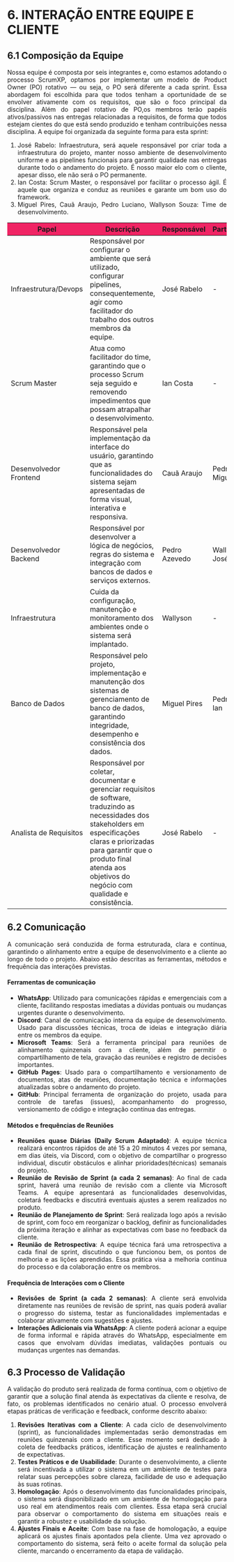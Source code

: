 # **6. INTERAÇÃO ENTRE EQUIPE E CLIENTE**

## **6.1 Composição da Equipe**
<p style="text-align: justify;">
Nossa equipe é composta por seis integrantes e, como estamos adotando o processo ScrumXP, optamos por implementar um modelo de Product Owner (PO) rotativo — ou seja, o PO será diferente a cada sprint. Essa abordagem foi escolhida para que todos tenham a oportunidade de se envolver ativamente com os requisitos, que são o foco principal da disciplina. Além do papel rotativo de PO,os membros terão papéis ativos/passivos nas entregas relacionadas a requisitos, de forma que todos estejam cientes do que está sendo produzido e tenham contribuições nessa disciplina. A equipe foi organizada da seguinte forma para esta sprint:
</p>


<ol>
  <li style="text-align: justify;">José Rabelo: Infraestrutura, será aquele responsável por criar toda a infraestrutura do projeto, manter nosso ambiente de desenvolvimento uniforme e as pipelines funcionais para garantir qualidade nas entregas durante todo o andamento do projeto. É nosso maior elo com o cliente, apesar disso, ele não será o PO permanente.</li>
  <li style="text-align: justify;">Ian Costa: Scrum Master, o responsável por facilitar o processo ágil. É aquele que organiza e conduz as reuniões e garante um bom uso do framework.</li>
  <li style="text-align: justify;">Miguel Pires, Cauã Araujo, Pedro Luciano, Wallyson Souza: Time de desenvolvimento.</li>
</ol>

<table>
  <thead>
    <tr style="background-color: #F02464;">
      <th>Papel</th>
      <th>Descrição</th>
      <th>Responsável</th>
      <th>Participantes</th>
    </tr>
  </thead>
  <tbody>
    <tr>
      <td>Infraestrutura/Devops</td>
      <td>Responsável por configurar o ambiente que será utilizado, configurar pipelines, consequentemente, agir como facilitador do trabalho dos outros membros da equipe.</td>
      <td>José Rabelo</td>
      <td>-</td>
    </tr>
    <tr>
      <td>Scrum Master</td>
      <td>Atua como facilitador do time, garantindo que o processo Scrum seja seguido e removendo impedimentos que possam atrapalhar o desenvolvimento.</td>
      <td>Ian Costa</td>
      <td>-</td>
    </tr>
    <tr>
      <td>Desenvolvedor Frontend</td>
      <td>Responsável pela implementação da interface do usuário, garantindo que as funcionalidades do sistema sejam apresentadas de forma visual, interativa e responsiva.</td>
      <td>Cauã Araujo</td>
      <td>Pedro, Miguel</td>
    </tr>
    <tr>
      <td>Desenvolvedor Backend</td>
      <td>Responsável por desenvolver a lógica de negócios, regras do sistema e integração com bancos de dados e serviços externos.</td>
      <td>Pedro Azevedo</td>
      <td>Wallyson, José, Ian</td>
    </tr>
    <tr>
      <td>Infraestrutura</td>
      <td>Cuida da configuração, manutenção e monitoramento dos ambientes onde o sistema será implantado.</td>
      <td>Wallyson</td>
      <td>-</td>
    </tr>
    <tr>
      <td>Banco de Dados</td>
      <td>Responsável pelo projeto, implementação e manutenção dos sistemas de gerenciamento de banco de dados, garantindo integridade, desempenho e consistência dos dados.</td>
      <td>Miguel Pires</td>
      <td>Pedro, José, Ian</td>
    </tr>
    <tr>
      <td>Analista de Requisitos</td>
      <td>Responsável por coletar, documentar e gerenciar requisitos de software, traduzindo as necessidades dos stakeholders em especificações claras e priorizadas para garantir que o produto final atenda aos objetivos do negócio com qualidade e consistência.</td>
      <td>José Rabelo</td>
      <td>-</td>
    </tr>
  </tbody>
</table>

## **6.2 Comunicação**

<p style="text-align: justify;">A comunicação será conduzida de forma estruturada, clara e contínua, garantindo o alinhamento entre a equipe de desenvolvimento e a cliente ao longo de todo o projeto. Abaixo estão descritas as ferramentas, métodos e frequência das interações previstas.</p>

<h4>Ferramentas de comunicação</h4>

<ul style="text-align: justify;">
  <li><strong>WhatsApp</strong>: Utilizado para comunicações rápidas e emergenciais com a cliente, facilitando respostas imediatas a dúvidas pontuais ou mudanças urgentes durante o desenvolvimento.</li>
  <li><strong>Discord</strong>: Canal de comunicação interna da equipe de desenvolvimento. Usado para discussões técnicas, troca de ideias e integração diária entre os membros da equipe.</li>
  <li><strong>Microsoft Teams</strong>: Será a ferramenta principal para reuniões de alinhamento quinzenais com a cliente, além de permitir o compartilhamento de tela, gravação das reuniões e registro de decisões importantes.</li>
  <li><strong>GitHub Pages</strong>: Usado para o compartilhamento e versionamento de documentos, atas de reuniões, documentação técnica e informações atualizadas sobre o andamento do projeto.</li>
  <li><strong>GitHub</strong>: Principal ferramenta de organização do projeto, usada para controle de tarefas (issues), acompanhamento do progresso, versionamento de código e integração contínua das entregas.</li>
</ul>

<h4>Métodos e frequências de Reuniões</h4>

<ul style="text-align: justify;">
  <li><strong>Reuniões quase Diárias (Daily Scrum Adaptado)</strong>: A equipe técnica realizará encontros rápidos de até 15 a 20 minutos 4 vezes por semana, em dias úteis, via Discord, com o objetivo de compartilhar o progresso individual, discutir obstáculos e alinhar prioridades(técnicas) semanais do projeto.</li>
  <li><strong>Reunião de Revisão de Sprint (a cada 2 semanas)</strong>: Ao final de cada sprint, haverá uma reunião de revisão com a cliente via Microsoft Teams. A equipe apresentará as funcionalidades desenvolvidas, coletará feedbacks e discutirá eventuais ajustes a serem realizados no produto.</li>
  <li><strong>Reunião de Planejamento de Sprint</strong>: Será realizada logo após a revisão de sprint, com foco em reorganizar o backlog, definir as funcionalidades da próxima iteração e alinhar as expectativas com base no feedback da cliente.</li>
  <li><strong>Reunião de Retrospectiva</strong>: A equipe técnica fará uma retrospectiva a cada final de sprint, discutindo o que funcionou bem, os pontos de melhoria e as lições aprendidas. Essa prática visa a melhoria contínua do processo e da colaboração entre os membros.</li>
</ul>

<h4>Frequência de Interações com o Cliente</h4>

<ul style="text-align: justify;">
  <li><strong>Revisões de Sprint (a cada 2 semanas)</strong>: A cliente será envolvida diretamente nas reuniões de revisão de sprint, nas quais poderá avaliar o progresso do sistema, testar as funcionalidades implementadas e colaborar ativamente com sugestões e ajustes.</li>
  <li><strong>Interações Adicionais via WhatsApp</strong>: A cliente poderá acionar a equipe de forma informal e rápida através do WhatsApp, especialmente em casos que envolvam dúvidas imediatas, validações pontuais ou mudanças urgentes nas demandas.</li>
</ul>

## **6.3 Processo de Validação**

<p style="text-align: justify;">A validação do produto será realizada de forma contínua, com o objetivo de garantir que a solução final atenda às expectativas da cliente e resolva, de fato, os problemas identificados no cenário atual. O processo envolverá etapas práticas de verificação e feedback, conforme descrito abaixo:</p>

<ol style="text-align: justify;">
  <li><strong>Revisões Iterativas com a Cliente</strong>: A cada ciclo de desenvolvimento (sprint), as funcionalidades implementadas serão demonstradas em reuniões quinzenais com a cliente. Esse momento será dedicado à coleta de feedbacks práticos, identificação de ajustes e realinhamento de expectativas.</li>
  <li><strong>Testes Práticos e de Usabilidade</strong>: Durante o desenvolvimento, a cliente será incentivada a utilizar o sistema em um ambiente de testes para relatar suas percepções sobre clareza, facilidade de uso e adequação às suas rotinas.</li>
  <li><strong>Homologação</strong>: Após o desenvolvimento das funcionalidades principais, o sistema será disponibilizado em um ambiente de homologação para uso real em atendimentos reais com clientes. Essa etapa será crucial para observar o comportamento do sistema em situações reais e garantir a robustez e usabilidade da solução.</li>
  <li><strong>Ajustes Finais e Aceite</strong>: Com base na fase de homologação, a equipe aplicará os ajustes finais apontados pela cliente. Uma vez aprovado o comportamento do sistema, será feito o aceite formal da solução pela cliente, marcando o encerramento da etapa de validação.</li>
</ol>
